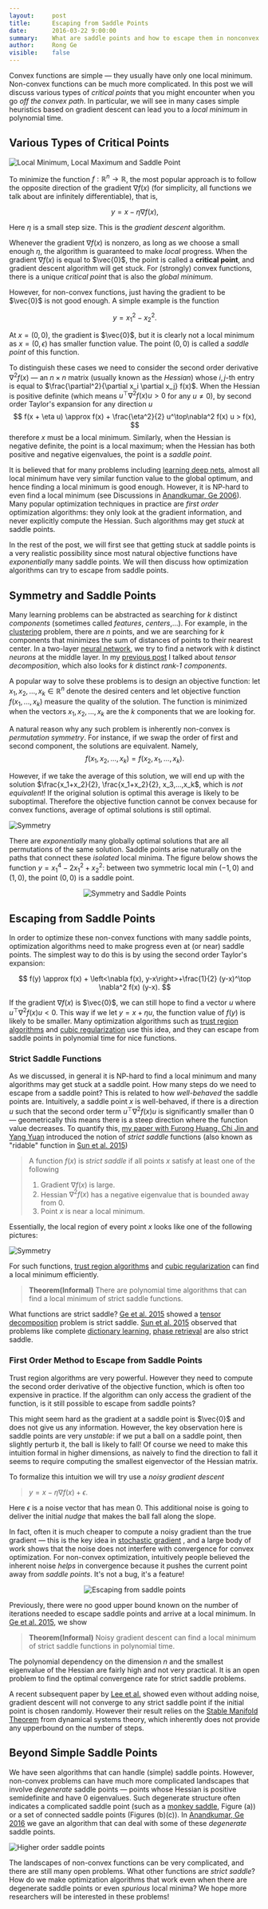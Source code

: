 ```yaml
---
layout:     post
title:      Escaping from Saddle Points
date:       2016-03-22 9:00:00
summary:    What are saddle points and how to escape them in nonconvex optimization.
author:     Rong Ge
visible:    false
---
```


Convex functions are simple &mdash; they usually have only one local minimum. Non-convex functions can be much more complicated. In this post we will discuss various types of *critical points* that you might encounter when you go *off the convex path*. In particular, we will see in many cases simple heuristics based on gradient descent can lead you to a *local minimum* in polynomial time.

## Various Types of Critical Points

![Local Minimum, Local Maximum and Saddle Point](/assets/saddle/minmaxsaddle.png)

To minimize the function $f:\mathbb{R}^n\to \mathbb{R}$, the most popular approach is to follow the opposite direction of the gradient $\nabla f(x)$ (for simplicity, all functions we talk about are infinitely differentiable), that is,

$$
y = x - \eta \nabla f(x),
$$

Here $\eta$ is a small step size. This is the *gradient descent* algorithm. 

Whenever the gradient $\nabla f(x)$ is nonzero, as long as we choose a small enough $\eta$, the algorithm is guaranteed to make *local* progress. When the gradient $\nabla f(x)$ is equal to $\vec{0}$, the point is called a **critical point**, and gradient descent algorithm will get stuck. For (strongly) convex functions, there is a unique *critical point* that is also the *global minimum*.

However, for non-convex functions, just having the gradient to be $\vec{0}$ is not good enough. A simple example is the function

$$
y = x_1^2 - x_2^2.
$$

At $x = (0,0)$, the gradient is $\vec{0}$, but it is clearly not a local minimum as $x = (0, \epsilon)$ has smaller function value. The point $(0,0)$ is called a *saddle point* of this function.

To distinguish these cases we need to consider the second order derivative $\nabla^2 f(x)$ &mdash; an $n\times n$ matrix (usually known as the *Hessian*) whose $i,j$-th entry is equal to $\frac{\partial^2}{\partial x_i \partial x_j} f(x)$. When the Hessian is positive definite (which means $u^\top\nabla^2 f(x) u > 0$ for any $u\ne 0$), by second order Taylor's expansion for any direction $u$
$$
f(x + \eta u) \approx f(x) + \frac{\eta^2}{2} u^\top\nabla^2 f(x) u > f(x),
$$
therefore $x$ must be a local minimum. Similarly, when the Hessian is negative definite, the point is a local maximum; when the Hessian has both positive and negative eigenvalues, the point is a *saddle point*.

It is believed that for many problems including [learning deep nets](http://arxiv.org/abs/1412.0233), almost all local minimum have very similar function value to the global optimum, and hence  finding a local minimum is good enough. However, it is NP-hard to even find a local minimum (see Discussions in [Anandkumar, Ge 2006](http://arxiv.org/abs/1602.05908)). Many popular optimization techniques in practice are *first order* optimization algorithms: they only look at the gradient information, and never explicitly compute the Hessian. Such algorithms may get *stuck* at saddle points.

In the rest of the post, we will first see that getting stuck at saddle points is a very realistic possibility since most natural objective functions have *exponentially* many saddle points. We will then discuss how optimization algorithms can try to escape from saddle points.

## Symmetry and Saddle Points

Many learning problems can be abstracted as searching for $k$ distinct *components* (sometimes called *features*, *centers*,...). For example, in the [clustering](https://en.wikipedia.org/wiki/Cluster_analysis) problem, there are $n$ points, and we are searching for $k$ components that minimizes the sum of distances of points to their nearest center. In a two-layer [neural network](https://en.wikipedia.org/wiki/Artificial_neural_network), we try to find a network with $k$ distinct  *neurons* at the middle layer. In my [previous post](http://www.offconvex.org/2015/12/17/tensor-decompositions/) I talked about *tensor decomposition*, which also looks for $k$ distinct *rank-1 components*.

A popular way to solve these problems is to design an objective function: let $x_1, x_2, \ldots, x_k \in \mathbb{R}^n$ denote the desired centers and let objective function $f(x_1,...,x_k)$ measure the quality of the solution. The function is minimized when the vectors $x_1,x_2,...,x_k$ are the $k$ components that we are looking for.

A natural reason why any such problem is inherently non-convex is *permutation symmetry*. For instance, if we swap the order of first and second component, the solutions are equivalent. Namely, 
$$
f(x_1,x_2,...,x_k) = f(x_2, x_1,...,x_k).
$$

However, if we take the average of this solution, we will end up with the solution $\frac{x_1+x_2}{2}, \frac{x_1+x_2}{2}, x_3,...,x_k$, which is *not equivalent*! If the original solution is optimal this average is likely to be suboptimal. Therefore the objective function cannot be convex because for convex functions, average of optimal solutions is still optimal.

![Symmetry](/assets/saddle/equivalent.png)

There are *exponentially* many globally optimal solutions that are all permutations of the same solution. Saddle points arise naturally on the paths that connect these *isolated* local minima. The figure below shows the function $y = x_1^4-2x_1^2 + x_2^2$: between two symmetric local min $(-1,0)$ and $(1,0)$, the point $(0,0)$ is a saddle point.

<p style="text-align:center;">
<img src="/assets/saddle/symmetrysmall.png" alt="Symmetry and Saddle Points" />
</p>

## Escaping from Saddle Points

In order to optimize these non-convex functions with many saddle points, optimization algorithms need to make progress even at (or near) saddle points. The simplest way to do this is by using the second order Taylor's expansion:

$$
f(y) \approx f(x) + \left<\nabla f(x), y-x\right>+\frac{1}{2} (y-x)^\top \nabla^2 f(x) (y-x).
$$

If the gradient $\nabla f(x)$ is $\vec{0}$, we can still hope to find a vector $u$ where $u^\top \nabla^2 f(x) u < 0$. This way if we let $y = x+\eta u$, the function value of $f(y)$ is likely to be smaller. Many optimization algorithms such as [trust region algorithms](http://link.springer.com/article/10.1007%2Fs10107-015-0893-2) and [cubic regularization](http://link.springer.com/article/10.1007%2Fs10107-006-0706-8) use this idea, and they can escape from saddle points in polynomial time for nice functions.

### Strict Saddle Functions

As we discussed, in general it is NP-hard to find a local minimum and many algorithms may get stuck at a saddle point. How many steps do we need to escape from a saddle point? This is related to how *well-behaved* the saddle points are. Intuitively, a saddle point $x$ is well-behaved, if there is a direction $u$ such that the second order term $u^\top \nabla^2 f(x) u$ is significantly smaller than 0 &mdash; geometrically this means there is a steep direction where the function value decreases. To quantify this, [my paper with Furong Huang, Chi Jin and Yang Yuan](http://arxiv.org/abs/1503.02101) introduced the notion of *strict saddle* functions (also known as "ridable" function in [Sun et al. 2015](http://arxiv.org/abs/1510.06096))

>A function $f(x)$ is *strict saddle* if all points $x$ satisfy at least one of the following<br>
>1. Gradient $\nabla f(x)$ is large. <br>
>2. Hessian $\nabla^2 f(x)$ has a negative eigenvalue that is bounded away from 0.<br>
>3. Point $x$ is near a local minimum.

Essentially, the local region of every point $x$ looks like one of the following pictures:

![Symmetry](/assets/saddle/strictsaddle.png)

For such functions, [trust region algorithms](http://link.springer.com/article/10.1007%2Fs10107-015-0893-2) and [cubic regularization](http://link.springer.com/article/10.1007%2Fs10107-006-0706-8) can find a local minimum efficiently.

> **Theorem(Informal)** There are polynomial time algorithms that can find a local minimum of strict saddle functions.

What functions are strict saddle? [Ge et al. 2015](http://arxiv.org/abs/1503.02101) showed a [tensor decomposition](http://www.offconvex.org/2015/12/17/tensor-decompositions/) problem is strict saddle. [Sun et al. 2015](http://arxiv.org/abs/1510.06096) observed that problems like complete [dictionary learning](https://en.wikipedia.org/wiki/Machine_learning#Sparse_dictionary_learning), [phase retrieval](https://en.wikipedia.org/wiki/Phase_retrieval) are also strict saddle.

### First Order Method to Escape from Saddle Points

Trust region algorithms are very powerful. However they need to compute the second order derivative of the objective function, which is often too expensive in practice. If the algorithm can only access the gradient of the function, is it still possible to escape from saddle points?

This might seem hard as the gradient at a saddle point is $\vec{0}$ and does not give us any information. However, the key observation here is saddle points are very *unstable*: if we put a ball on a saddle point, then slightly perturb it, the ball is likely to fall! Of course we need to make this intuition formal in higher dimensions, as naively to find the direction to fall it seems to require computing the smallest eigenvector of the Hessian matrix.

To formalize this intuition we will try use a *noisy gradient descent*

> $y = x - \eta \nabla f(x) + \epsilon.$

Here $\epsilon$ is a noise vector that has mean $0$. This additional noise is going to deliver the initial *nudge* that makes the ball fall along the slope. 

In fact, often it is much cheaper to compute a noisy gradient than the true gradient &mdash; this is the key idea in [stochastic gradient](https://en.wikipedia.org/wiki/Stochastic_gradient_descent) , and a large body of work shows that the noise does not interfere with convergence for convex optimization. For non-convex optimization, intuitively people believed the inherent noise *helps* in convergence because it pushes the current point away from *saddle points*. It's not a bug, it's a feature! 

<p style="text-align:center;">
<img src="/assets/saddle/escapesmall.png" alt="Escaping from saddle points" />
</p>

Previously, there were no good upper bound known  on the number of iterations  needed to escape saddle points and arrive at a local minimum. In [Ge et al. 2015](http://arxiv.org/abs/1503.02101), we show

> **Theorem(Informal)** Noisy gradient descent can find a local minimum of strict saddle functions in polynomial time.

The polynomial dependency on the dimension $n$ and the smallest eigenvalue of the Hessian are fairly high and not very practical. It is an open problem to find the optimal convergence rate for strict saddle problems.

A recent subsequent paper by [Lee et al.](http://arxiv.org/abs/1602.04915) showed even without adding noise, gradient descent will not converge to any strict saddle point if the initial point is chosen randomly. However their result relies on the [Stable Manifold Theorem](https://en.wikipedia.org/wiki/Stable_manifold_theorem) from dynamical systems theory, which inherently does not provide any upperbound on the number of steps.

## Beyond Simple Saddle Points

We have seen algorithms that can handle (simple) saddle points. However, non-convex problems can have much more complicated landscapes that involve *degenerate* saddle points &mdash; points whose Hessian is positive semidefinite and have 0 eigenvalues. Such degenerate structure often indicates a complicated saddle point (such as a [monkey saddle](https://en.wikipedia.org/wiki/Monkey_saddle), Figure (a)) or a set of connected saddle points (Figures (b)(c)). In [Anandkumar, Ge 2016](http://arxiv.org/abs/1602.05908) we gave an algorithm that can deal with some of these *degenerate* saddle points.

![Higher order saddle points](/assets/saddle/highorder.png)

The landscapes of non-convex functions can be very complicated, and there are still many open problems. What other functions are *strict saddle*? How do we make optimization algorithms that work even when there are degenerate saddle points or even *spurious* local minima? We hope more researchers will be interested in these problems!
